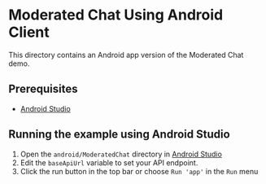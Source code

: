 # Moderated Chat Using Android Client

This directory contains an Android app version of the Moderated Chat demo.

## Prerequisites

- [Android Studio](https://developer.android.com/studio/install)

## Running the example using Android Studio

1. Open the `android/ModeratedChat` directory in [Android Studio](https://developer.android.com/studio)
2. Edit the `baseApiUrl` variable to set your API endpoint.
3. Click the run button in the top bar or choose `Run 'app'` in the `Run` menu
